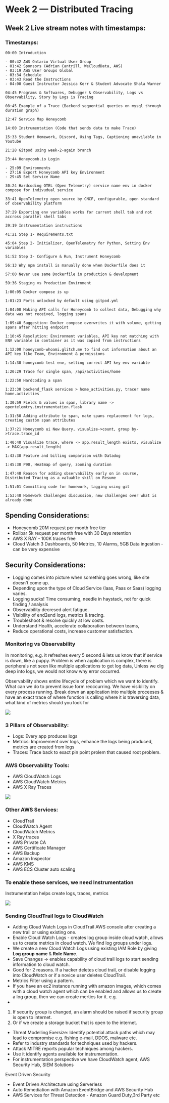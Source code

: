 # Week 2 — Distributed Tracing

## Week 2 Live stream notes with timestamps:

### Timestamps:
`00:00 Introduction`

	- 00:42 AWS Ontario Virtual User Group
	- 01:42 Sponsors (Adrian Cantrill, WeCloudData, AWS)
	- 03:19 AWS User Groups Global
	- 03:34 Schedule
	- 03:43 Read the Instructions
	- 04:00 Guest Instructor Jessica Kerr & Student Advocate Shala Warner
	
`04:45 Programs & Softwares, Debugger & Observability, Logs vs Observability, Story by Logs is Tracing`

`08:45 Example of a Trace (Backend sequential queries on mysql through duration graph)`

`12:47 Service Map Honeycomb`

`14:00 Instrumentation (Code that sends data to make Trace)`

`15:33 Student Homework, Discord, Using Tags, Captioning unavilable in Youtube`

`21:28 Gitpod using week-2-again branch`

`23:44 Honeycomb.io Login`

	- 25:09 Environments
	- 27:16 Export Honeycomb API key Environment
	- 29:45 Set Service Name
	
`30:24 Hardcoding OTEL (Open Telemetry) service name env in docker compose for indivudual service`

`33:41 OpenTelemetry open source by CNCF, configurable, open standard of observability platform`

`37:29 Exporting env variables works for current shell tab and not accross parallel shell tabs`

`39:19 Instrumentation instructions`

`41:21 Step 1- Requirements.txt `

`45:04 Step 2- Initializer, OpenTelemetry for Python, Setting Env variables`

`51:52 Step 3- Configure & Run, Instrument Honeycomb`

`56:13 Why npm install is manually done when Dockerfile does it`

`57:00 Never use same Dockerfile in production & development`

`59:36 Staging vs Production Envirnment`

`1:00:05 Docker compose is up`

`1:01:23 Ports unlocked by default using gitpod.yml`

`1:04:00 Making API calls for Honeycomb to collect data, Debugging why data was not received, logging spans`

`1:09:40 Suggestion: Docker compose overwrites it with volume, getting spans after hitting endpoint`

`1:10:45 Resolution: Environment variables, API key not matching with ENV variable in container as it was copied from instructions`

`1:12:00 honeycomb-whoami.glitch.me to find out information about an API key like Team, Environment & permissions`

`1:14:30 honeycomb test env, setting correct API key env variable`

`1:20:29 Trace for single span, /api/activities/home`

`1:22:50 Hardcoding a span`

`1:23:30 backend_flask services > home_activities.py, tracer name home.activities`

`1:30:59 Fields & values in span, library name -> opentelemtry.instrumentation.flask`

`1:31:50 Adding attribute to span, make spans replacement for logs, creating custom span attributes`

`1:37:21 Honeycomb ui New Query, visualize->count, group by->trace.trace_id`

`1:40:40 Visualize trace, where -> app.result_length exists, visualize -> MAX(app.result_length)`

`1:43:30 Feature and billing comparison with Datadog`

`1:45:30 P90, Heatmap of query, zooming duration`

`1:47:48 Reason for adding observability early on in course, Distributed Tracing as a valuable skill on Resume`

`1:51:01 Committing code for homework, tagging using git`

`1:53:40 Homework Challenges discussion, new challenges over what is already done`

## Spending Considerations:

- Honeycomb 20M request per month free tier
- Rollbar 5k request per month free with 30 Days retention
- AWS X RAY - 100K traces free
- Cloud Watch 3 Dashboards, 50 Metrics, 10 Alarms, 5GB Data ingestion - can be very expensive


## Security Considerations:
- Logging comes into picture when something goes wrong, like site doesn't come up.
- Depending upon the type of Cloud Service (Iaas, Paas or Saas) logging varies.
- Logging sucks! Time consuming, needle in haystack, not for quick finding / analysis
- Observability decresed alert fatigue. 
- Visibility of end2end logs, metrics & tracing.
- Troubleshoot & resolve quickly at low costs.
- Understand Health, accelerate collaboration between teams, 
- Reduce operational costs, increase customer satisfaction.

### Monitoring vs Observability

In monitoring, e.g. it refreshes every 5 second & lets us know that if service is down, like a puppy.
Problem is when application is complex, there is peripherals not seen like multiple applications to get log data,
Unless we dig deep into logs, we would not know why error occurred.

Observability shows entire lifecycle of problem which we want to identify.
What can we do to prevent issue form reoccurring.
We have visibility on every process running.
Break down an application into multiple proceeses & have an exact trace of where function is calling
where it is traversing data, what kind of metrics should you look for

![](assets/Monitoring_vs_Observability.png)


### 3 Pillars of Observability:

- Logs: Every app produces logs
- Metrics: Improvement over logs, enhance the logs being produced, metrics are created from logs
- Traces: Trace back to exact pin point prolem that caused root problem.

### AWS Observability Tools:
- AWS CloudWatch Logs
- AWS CloudWatch Metrics
- AWS X Ray Traces

![](assets/AWS_Observability_Triangle.jpeg)

### Other AWS Services:

- CloudTrail
- CloudWatch Agent
- CloudWatch Metrics
- X Ray traces
- AWS Private CA
- AWS Certificate Manager
- AWS Backup
- Amazon Inspector
- AWS KMS
- AWS ECS Cluster auto scaling

### To enable these services, we need Instrumentation
Instrumentation helps create logs, traces, metrics

![](assets/aws-observability.png)

### Sending CloudTrail logs to CloudWatch
- Adding Cloud Watch Logs in CloudTrail AWS console after creating a new trail or using existing one.
- Enable Cloud Watch Logs - creates log group inside cloud watch, allows us to create metrics in cloud watch. We find log groups under logs.
- We create a new Cloud Watch Logs using existing IAM Role by giving **Log group name** & **Role Name**.
- Save Changes -> enables capability of cloud trail logs to start sending information to cloud watch.
- Good for 2 reasons. If a hacker deletes cloud trail, or disable logging into CloudWatch or if a novice user deletes CloudTrail.
- Metrics Filter using a pattern.
- If you have an ec2 instance running with amazon images, which comes with a cloud watch agent which can be enabled and allows us to create a log group, then we can create mertics for it. e.g. 
- 
1. If security group is changed, an alarm should be raised if security group is open to internet. 
2. Or if we create a storage bucket that is open to the internet.

- Threat Modelling Exersize: Identify potential attack paths which may lead to compromise e.g. fishing e-mail, DDOS, malware etc. 
- Refer to industry standards for techniques used by hackers.
- Attack MITRE reports popular techniques among hackers.
- Use it identify agents available for instrumentation. 
- For instrumentation perspective we have CloudWatch agent, AWS Security Hub, SIEM Solutions


Event Driven Security

- Event Driven Architecture using Serverless 
- Auto Remediation with Amazon EventBridge and AWS Security Hub 
- AWS Services for Threat Detection - Amazon Guard Duty,3rd Party etc









